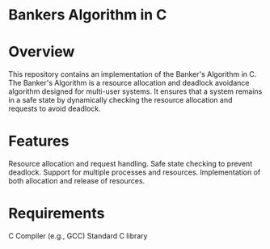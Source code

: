 # Bankers Algorithm in C

# Overview

This repository contains an implementation of the Banker's Algorithm in C. The Banker's Algorithm is a resource allocation and deadlock avoidance algorithm designed for multi-user systems. It ensures that a system remains in a safe state by dynamically checking the resource allocation and requests to avoid deadlock.

# Features

 Resource allocation and request handling.
 Safe state checking to prevent deadlock.
 Support for multiple processes and resources.
 Implementation of both allocation and release of resources.

# Requirements

 C Compiler (e.g., GCC)
 Standard C library
